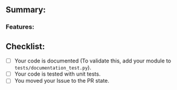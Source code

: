 ## Summary:

### Features:


## Checklist:

* [ ] Your code is documented (To validate this, add your module to `tests/documentation_test.py`).
* [ ] Your code is tested with unit tests.
* [ ] You moved your Issue to the PR state.
